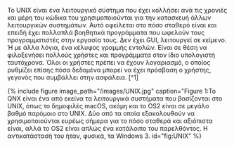 Το UNIX είναι ένα λειτουργικό σύστημα που έχει κολλήσει ανά τις χρονιές και μέρη του κώδικα του χρησιμοποιούνται για την κατασκευή άλλων λειτουργικών συστημάτων. Αυτό οφείλεται στο πόσο σταθερό είναι και επειδή έχει πολλαπλά βοηθητικά προγράμματα που ωφελούν τους προγραμματιστές στην εργασία τους. Δεν έχει GUI, λειτουργεί σε κείμενο. Ή με άλλα λόγια, ένα κέλυφος γραμμής εντολών. Είναι σε θέση να φιλοξενήσει πολλούς χρήστες και προγράμματα στον ίδιο υπολογιστή ταυτόχρονα. Όλοι οι χρήστες πρέπει να έχουν λογαριασμό, ο οποίος ρυθμίζει επίσης πόσα δεδομένα μπορεί να έχει πρόσβαση ο χρήστης, γεγονός που συμβάλλει στην ασφάλεια. [^1]

{% include figure image_path="/images/UNIX.jpg" caption="Figure 1:Το QNX είναι ένα από εκείνα τα λειτουργικά συστήματα που βασίζονται στο UNIX, όπως το δημοφιλές macOS, ακόμη και το OS2 είναι σε μεγάλο βαθμό παρόμοιο στο UNIX. Δύο από τα οποία εξακολουθούν να χρησιμοποιούνται ευρέως σήμερα για το πόσο σταθερά και αξιόπιστα είναι, αλλά το OS2 είναι απλώς ένα κατάλοιπο του παρελθόντος. Η αντικατάστασή του ήταν, φυσικά, τα Windows 3. id="fig:UNIX" %}